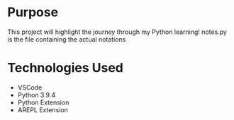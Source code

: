 # Purpose

This project will highlight the journey through my Python learning! notes.py is the file containing the actual notations

# Technologies Used
- VSCode
- Python 3.9.4
- Python Extension
- AREPL Extension
